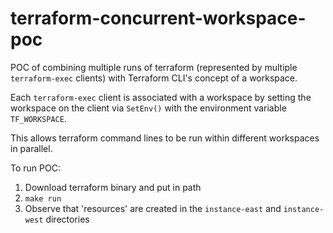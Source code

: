 # terraform-concurrent-workspace-poc

POC of combining multiple runs of terraform (represented by multiple `terraform-exec` clients) with Terraform CLI's concept of a workspace.

Each `terraform-exec` client is associated with a workspace by setting the workspace on the client via `SetEnv()` with the environment variable `TF_WORKSPACE`.

This allows terraform command lines to be run within different workspaces in parallel.

To run POC:
1. Download terraform binary and put in path
2. `make run`
3. Observe that 'resources' are created in the `instance-east` and `instance-west` directories
